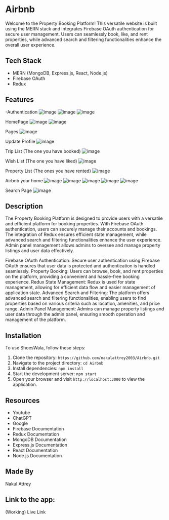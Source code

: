 # Airbnb

Welcome to the Property Booking Platform! This versatile website is built using the MERN stack and integrates Firebase OAuth authentication for secure user management. Users can seamlessly book, like, and rent properties, while advanced search and filtering functionalities enhance the overall user experience.

## Tech Stack
- MERN (MongoDB, Express.js, React, Node.js)
- Firebase OAuth
- Redux

## Features
-Authentication
![image](https://github.com/nakulattrey2003/Airbnb/assets/101697066/06c42e31-4a61-4206-9340-1d42f0a8fb39)
![image](https://github.com/nakulattrey2003/Airbnb/assets/101697066/3dc64f62-6dbb-41f6-9c75-96744c8e1aed)
![image](https://github.com/nakulattrey2003/Airbnb/assets/101697066/d8c42e64-52ed-4ef3-a9f9-2301d95c6f4a)

HomePage
![image](https://github.com/nakulattrey2003/Airbnb/assets/101697066/aa57ad9b-f169-4026-a452-f2dc3725865d)
![image](https://github.com/nakulattrey2003/Airbnb/assets/101697066/ac0fcd1d-fdf1-4949-902c-53c697bb0484)

Pages
![image](https://github.com/nakulattrey2003/Airbnb/assets/101697066/f9ee07d9-d9f3-4eaa-bfcd-6a5162613d5a)

Update Profile
![image](https://github.com/nakulattrey2003/Airbnb/assets/101697066/8b62c802-ab61-43b9-9d62-d68f3cb4915c)

Trip List (The one you have booked)
![image](https://github.com/nakulattrey2003/Airbnb/assets/101697066/a8f5caf5-ea31-4fa5-b2c7-a23b264a70c4)

Wish List (The one you have liked)
![image](https://github.com/nakulattrey2003/Airbnb/assets/101697066/bd6ffb0c-9607-4e19-90b2-4600ce6b7093)

Property List (The ones you have rented)
![image](https://github.com/nakulattrey2003/Airbnb/assets/101697066/c22c1e8b-f8b1-4ae1-8100-80883f586606)

Airbnb your home
![image](https://github.com/nakulattrey2003/Airbnb/assets/101697066/3c29f15c-2e7d-4b8b-bc78-03da04daadd9)
![image](https://github.com/nakulattrey2003/Airbnb/assets/101697066/21f7597c-01d5-40af-af9a-4d83ce511684)
![image](https://github.com/nakulattrey2003/Airbnb/assets/101697066/47c19c3f-213c-4f16-afb5-1ab2ce95b637)
![image](https://github.com/nakulattrey2003/Airbnb/assets/101697066/3e9a8cf9-0ffc-4898-9177-7de6023b51d1)
![image](https://github.com/nakulattrey2003/Airbnb/assets/101697066/f1a19234-5be3-444a-9011-8ba574a12baa)

Search Page
![image](https://github.com/nakulattrey2003/Airbnb/assets/101697066/d3af172b-bd6d-4a14-a51d-7adb1877ce07)


## Description
The Property Booking Platform is designed to provide users with a versatile and efficient platform for booking properties. With Firebase OAuth authentication, users can securely manage their accounts and bookings. The integration of Redux ensures efficient state management, while advanced search and filtering functionalities enhance the user experience. Admin panel management allows admins to oversee and manage property listings and user data effectively.

Firebase OAuth Authentication: Secure user authentication using Firebase OAuth ensures that user data is protected and authentication is handled seamlessly.
Property Booking: Users can browse, book, and rent properties on the platform, providing a convenient and hassle-free booking experience.
Redux State Management: Redux is used for state management, allowing for efficient data flow and easier management of application state.
Advanced Search and Filtering: The platform offers advanced search and filtering functionalities, enabling users to find properties based on various criteria such as location, amenities, and price range.
Admin Panel Management: Admins can manage property listings and user data through the admin panel, ensuring smooth operation and management of the platform.

## Installation

To use ShoesWala, follow these steps:

1. Clone the repository: `https://github.com/nakulattrey2003/Airbnb.git`
2. Navigate to the project directory: `cd Airbnb`
3. Install dependencies: `npm install`
4. Start the development server: `npm start`
5. Open your browser and visit `http://localhost:3000` to view the application.

## Resources
- Youtube
- ChatGPT
- Google
- Firebase Documentation
- Redux Documentation
- MongoDB Documentation
- Express.js Documentation
- React Documentation
- Node.js Documentation

## Made By
Nakul Attrey

## Link to the app: 
(Working)
Live Link 
